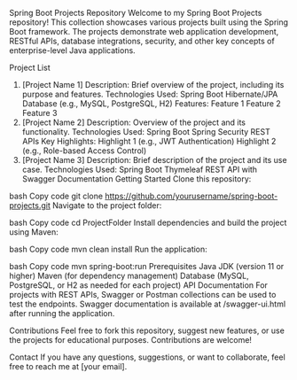 Spring Boot Projects Repository
Welcome to my Spring Boot Projects repository! This collection showcases various projects built using the Spring Boot framework. The projects demonstrate web application development, RESTful APIs, database integrations, security, and other key concepts of enterprise-level Java applications.

Project List
1. [Project Name 1]
Description: Brief overview of the project, including its purpose and features.
Technologies Used:
Spring Boot
Hibernate/JPA
Database (e.g., MySQL, PostgreSQL, H2)
Features:
Feature 1
Feature 2
Feature 3
2. [Project Name 2]
Description: Overview of the project and its functionality.
Technologies Used:
Spring Boot
Spring Security
REST APIs
Key Highlights:
Highlight 1 (e.g., JWT Authentication)
Highlight 2 (e.g., Role-based Access Control)
3. [Project Name 3]
Description: Brief description of the project and its use case.
Technologies Used:
Spring Boot
Thymeleaf
REST API with Swagger Documentation
Getting Started
Clone this repository:

bash
Copy code
git clone https://github.com/yourusername/spring-boot-projects.git
Navigate to the project folder:

bash
Copy code
cd ProjectFolder
Install dependencies and build the project using Maven:

bash
Copy code
mvn clean install
Run the application:

bash
Copy code
mvn spring-boot:run
Prerequisites
Java JDK (version 11 or higher)
Maven (for dependency management)
Database (MySQL, PostgreSQL, or H2 as needed for each project)
API Documentation
For projects with REST APIs, Swagger or Postman collections can be used to test the endpoints. Swagger documentation is available at /swagger-ui.html after running the application.

Contributions
Feel free to fork this repository, suggest new features, or use the projects for educational purposes. Contributions are welcome!

Contact
If you have any questions, suggestions, or want to collaborate, feel free to reach me at [your email].

